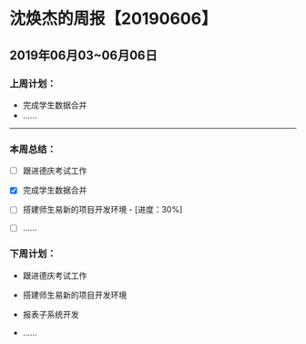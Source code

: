 # 沈焕杰的周报【20190606】

## 2019年06月03~06月06日

### 上周计划：

* 完成学生数据合并
* ……

------

### 本周总结：

* [ ] 跟进德庆考试工作
* [x] 完成学生数据合并
* [ ] 搭建师生易新的项目开发环境 - [进度：30%]
* [ ] ……



### 下周计划：

* 跟进德庆考试工作

* 搭建师生易新的项目开发环境
* 报表子系统开发
* ……



